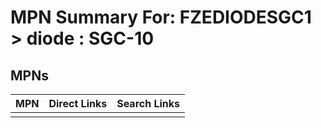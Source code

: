 



# MPN Summary For: FZEDIODESGC1 > diode : SGC-10

## MPNs
  

|MPN|Direct Links|Search Links|
| :--- | :--- | :--- |
||||
